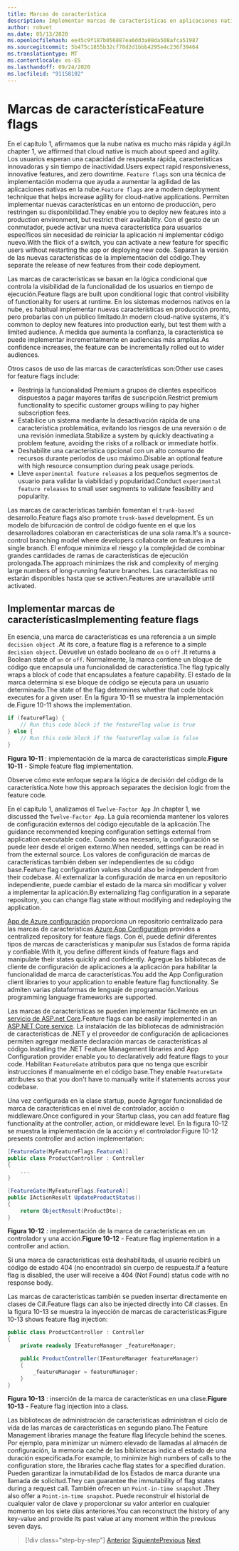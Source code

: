```yaml
---
title: Marcas de característica
description: Implementar marcas de características en aplicaciones nativas en la nube que aprovechan App de Azure configuración
author: robvet
ms.date: 05/13/2020
ms.openlocfilehash: ee45c9f187b056887ea6dd3a08da508afca51987
ms.sourcegitcommit: 5b475c1855b32cf78d2d1bbb4295e4c236f39464
ms.translationtype: MT
ms.contentlocale: es-ES
ms.lasthandoff: 09/24/2020
ms.locfileid: "91158102"
---
```

# <a name="feature-flags"></a><span data-ttu-id="4e7f9-103">Marcas de característica</span><span class="sxs-lookup"><span data-stu-id="4e7f9-103">Feature flags</span></span>

<span data-ttu-id="4e7f9-104">En el capítulo 1, afirmamos que la nube nativa es mucho más rápida y ágil.</span><span class="sxs-lookup"><span data-stu-id="4e7f9-104">In chapter 1, we affirmed that cloud native is much about speed and agility.</span></span> <span data-ttu-id="4e7f9-105">Los usuarios esperan una capacidad de respuesta rápida, características innovadoras y sin tiempo de inactividad.</span><span class="sxs-lookup"><span data-stu-id="4e7f9-105">Users expect rapid responsiveness, innovative features, and zero downtime.</span></span> <span data-ttu-id="4e7f9-106">`Feature flags` son una técnica de implementación moderna que ayuda a aumentar la agilidad de las aplicaciones nativas en la nube.</span><span class="sxs-lookup"><span data-stu-id="4e7f9-106">`Feature flags` are a modern deployment technique that helps increase agility for cloud-native applications.</span></span> <span data-ttu-id="4e7f9-107">Permiten implementar nuevas características en un entorno de producción, pero restringen su disponibilidad.</span><span class="sxs-lookup"><span data-stu-id="4e7f9-107">They enable you to deploy new features into a production environment, but restrict their availability.</span></span> <span data-ttu-id="4e7f9-108">Con el gesto de un conmutador, puede activar una nueva característica para usuarios específicos sin necesidad de reiniciar la aplicación ni implementar código nuevo.</span><span class="sxs-lookup"><span data-stu-id="4e7f9-108">With the flick of a switch, you can activate a new feature for specific users without restarting the app or deploying new code.</span></span> <span data-ttu-id="4e7f9-109">Separan la versión de las nuevas características de la implementación del código.</span><span class="sxs-lookup"><span data-stu-id="4e7f9-109">They separate the release of new features from their code deployment.</span></span>

<span data-ttu-id="4e7f9-110">Las marcas de características se basan en la lógica condicional que controla la visibilidad de la funcionalidad de los usuarios en tiempo de ejecución.</span><span class="sxs-lookup"><span data-stu-id="4e7f9-110">Feature flags are built upon conditional logic that control visibility of functionality for users at runtime.</span></span> <span data-ttu-id="4e7f9-111">En los sistemas modernos nativos en la nube, es habitual implementar nuevas características en producción pronto, pero probarlas con un público limitado.</span><span class="sxs-lookup"><span data-stu-id="4e7f9-111">In modern cloud-native systems, it's common to deploy new features into production early, but test them with a limited audience.</span></span> <span data-ttu-id="4e7f9-112">A medida que aumenta la confianza, la característica se puede implementar incrementalmente en audiencias más amplias.</span><span class="sxs-lookup"><span data-stu-id="4e7f9-112">As confidence increases, the feature can be incrementally rolled out to wider audiences.</span></span>

<span data-ttu-id="4e7f9-113">Otros casos de uso de las marcas de características son:</span><span class="sxs-lookup"><span data-stu-id="4e7f9-113">Other use cases for feature flags include:</span></span>

- <span data-ttu-id="4e7f9-114">Restrinja la funcionalidad Premium a grupos de clientes específicos dispuestos a pagar mayores tarifas de suscripción.</span><span class="sxs-lookup"><span data-stu-id="4e7f9-114">Restrict premium functionality to specific customer groups willing to pay higher subscription fees.</span></span>
- <span data-ttu-id="4e7f9-115">Estabilice un sistema mediante la desactivación rápida de una característica problemática, evitando los riesgos de una reversión o de una revisión inmediata.</span><span class="sxs-lookup"><span data-stu-id="4e7f9-115">Stabilize a system by quickly deactivating a problem feature, avoiding the risks of a rollback or immediate hotfix.</span></span>
- <span data-ttu-id="4e7f9-116">Deshabilite una característica opcional con un alto consumo de recursos durante períodos de uso máximo.</span><span class="sxs-lookup"><span data-stu-id="4e7f9-116">Disable an optional feature with high resource consumption during peak usage periods.</span></span>
- <span data-ttu-id="4e7f9-117">Lleve `experimental feature releases` a los pequeños segmentos de usuario para validar la viabilidad y popularidad.</span><span class="sxs-lookup"><span data-stu-id="4e7f9-117">Conduct `experimental feature releases` to small user segments to validate feasibility and popularity.</span></span>

<span data-ttu-id="4e7f9-118">Las marcas de características también fomentan el `trunk-based` desarrollo.</span><span class="sxs-lookup"><span data-stu-id="4e7f9-118">Feature flags also promote `trunk-based` development.</span></span> <span data-ttu-id="4e7f9-119">Es un modelo de bifurcación de control de código fuente en el que los desarrolladores colaboran en características de una sola rama.</span><span class="sxs-lookup"><span data-stu-id="4e7f9-119">It's a source-control branching model where developers collaborate on features in a single branch.</span></span> <span data-ttu-id="4e7f9-120">El enfoque minimiza el riesgo y la complejidad de combinar grandes cantidades de ramas de características de ejecución prolongada.</span><span class="sxs-lookup"><span data-stu-id="4e7f9-120">The approach minimizes the risk and complexity of merging large numbers of long-running feature branches.</span></span> <span data-ttu-id="4e7f9-121">Las características no estarán disponibles hasta que se activen.</span><span class="sxs-lookup"><span data-stu-id="4e7f9-121">Features are unavailable until activated.</span></span>

## <a name="implementing-feature-flags"></a><span data-ttu-id="4e7f9-122">Implementar marcas de características</span><span class="sxs-lookup"><span data-stu-id="4e7f9-122">Implementing feature flags</span></span>

<span data-ttu-id="4e7f9-123">En esencia, una marca de características es una referencia a un simple `decision object` .</span><span class="sxs-lookup"><span data-stu-id="4e7f9-123">At its core, a feature flag is a reference to a simple `decision object`.</span></span> <span data-ttu-id="4e7f9-124">Devuelve un estado booleano de `on` o `off` .</span><span class="sxs-lookup"><span data-stu-id="4e7f9-124">It returns a Boolean state of `on` or `off`.</span></span> <span data-ttu-id="4e7f9-125">Normalmente, la marca contiene un bloque de código que encapsula una funcionalidad de característica.</span><span class="sxs-lookup"><span data-stu-id="4e7f9-125">The flag typically wraps a block of code that encapsulates a feature capability.</span></span> <span data-ttu-id="4e7f9-126">El estado de la marca determina si ese bloque de código se ejecuta para un usuario determinado.</span><span class="sxs-lookup"><span data-stu-id="4e7f9-126">The state of the flag determines whether that code block executes for a given user.</span></span> <span data-ttu-id="4e7f9-127">En la figura 10-11 se muestra la implementación de.</span><span class="sxs-lookup"><span data-stu-id="4e7f9-127">Figure 10-11 shows the implementation.</span></span>

```csharp
if (featureFlag) {
    // Run this code block if the featureFlag value is true
} else {
    // Run this code block if the featureFlag value is false
}
```

<span data-ttu-id="4e7f9-128">**Figura 10-11** : implementación de la marca de características simple.</span><span class="sxs-lookup"><span data-stu-id="4e7f9-128">**Figure 10-11** - Simple feature flag implementation.</span></span>

<span data-ttu-id="4e7f9-129">Observe cómo este enfoque separa la lógica de decisión del código de la característica.</span><span class="sxs-lookup"><span data-stu-id="4e7f9-129">Note how this approach separates the decision logic from the feature code.</span></span>

<span data-ttu-id="4e7f9-130">En el capítulo 1, analizamos el `Twelve-Factor App` .</span><span class="sxs-lookup"><span data-stu-id="4e7f9-130">In chapter 1, we discussed the `Twelve-Factor App`.</span></span> <span data-ttu-id="4e7f9-131">La guía recomienda mantener los valores de configuración externos del código ejecutable de la aplicación.</span><span class="sxs-lookup"><span data-stu-id="4e7f9-131">The guidance recommended keeping configuration settings external from application executable code.</span></span> <span data-ttu-id="4e7f9-132">Cuando sea necesario, la configuración se puede leer desde el origen externo.</span><span class="sxs-lookup"><span data-stu-id="4e7f9-132">When needed, settings can be read in from the external source.</span></span> <span data-ttu-id="4e7f9-133">Los valores de configuración de marcas de características también deben ser independientes de su código base.</span><span class="sxs-lookup"><span data-stu-id="4e7f9-133">Feature flag configuration values should also be independent from their codebase.</span></span> <span data-ttu-id="4e7f9-134">Al externalizar la configuración de marca en un repositorio independiente, puede cambiar el estado de la marca sin modificar y volver a implementar la aplicación.</span><span class="sxs-lookup"><span data-stu-id="4e7f9-134">By externalizing flag configuration in a separate repository, you can change flag state without modifying and redeploying the application.</span></span>

<span data-ttu-id="4e7f9-135">[App de Azure configuración](/azure/azure-app-configuration/overview) proporciona un repositorio centralizado para las marcas de características.</span><span class="sxs-lookup"><span data-stu-id="4e7f9-135">[Azure App Configuration](/azure/azure-app-configuration/overview) provides a centralized repository for feature flags.</span></span> <span data-ttu-id="4e7f9-136">Con él, puede definir diferentes tipos de marcas de características y manipular sus Estados de forma rápida y confiable.</span><span class="sxs-lookup"><span data-stu-id="4e7f9-136">With it, you define different kinds of feature flags and manipulate their states quickly and confidently.</span></span> <span data-ttu-id="4e7f9-137">Agregue las bibliotecas de cliente de configuración de aplicaciones a la aplicación para habilitar la funcionalidad de marca de características.</span><span class="sxs-lookup"><span data-stu-id="4e7f9-137">You add the App Configuration client libraries to your application to enable feature flag functionality.</span></span> <span data-ttu-id="4e7f9-138">Se admiten varias plataformas de lenguaje de programación.</span><span class="sxs-lookup"><span data-stu-id="4e7f9-138">Various programming language frameworks are supported.</span></span>

<span data-ttu-id="4e7f9-139">Las marcas de características se pueden implementar fácilmente en un [servicio de ASP.net Core](/azure/azure-app-configuration/use-feature-flags-dotnet-core).</span><span class="sxs-lookup"><span data-stu-id="4e7f9-139">Feature flags can be easily implemented in an [ASP.NET Core service](/azure/azure-app-configuration/use-feature-flags-dotnet-core).</span></span> <span data-ttu-id="4e7f9-140">La instalación de las bibliotecas de administración de características de .NET y el proveedor de configuración de aplicaciones permiten agregar mediante declaración marcas de características al código.</span><span class="sxs-lookup"><span data-stu-id="4e7f9-140">Installing the .NET Feature Management libraries and App Configuration provider enable you to declaratively add feature flags to your code.</span></span> <span data-ttu-id="4e7f9-141">Habilitan `FeatureGate` atributos para que no tenga que escribir instrucciones if manualmente en el código base.</span><span class="sxs-lookup"><span data-stu-id="4e7f9-141">They enable `FeatureGate` attributes so that you don't have to manually write if statements across your codebase.</span></span>

<span data-ttu-id="4e7f9-142">Una vez configurada en la clase startup, puede Agregar funcionalidad de marca de características en el nivel de controlador, acción o middleware.</span><span class="sxs-lookup"><span data-stu-id="4e7f9-142">Once configured in your Startup class, you can add feature flag functionality at the controller, action, or middleware level.</span></span> <span data-ttu-id="4e7f9-143">En la figura 10-12 se muestra la implementación de la acción y el controlador:</span><span class="sxs-lookup"><span data-stu-id="4e7f9-143">Figure 10-12 presents controller and action implementation:</span></span>

```csharp
[FeatureGate(MyFeatureFlags.FeatureA)]
public class ProductController : Controller
{
    ...
}
```

```csharp
[FeatureGate(MyFeatureFlags.FeatureA)]
public IActionResult UpdateProductStatus()
{
    return ObjectResult(ProductDto);
}
```

<span data-ttu-id="4e7f9-144">**Figura 10-12** : implementación de la marca de características en un controlador y una acción.</span><span class="sxs-lookup"><span data-stu-id="4e7f9-144">**Figure 10-12** - Feature flag implementation in a controller and action.</span></span>

<span data-ttu-id="4e7f9-145">Si una marca de características está deshabilitada, el usuario recibirá un código de estado 404 (no encontrado) sin cuerpo de respuesta.</span><span class="sxs-lookup"><span data-stu-id="4e7f9-145">If a feature flag is disabled, the user will receive a 404 (Not Found) status code with no response body.</span></span>

<span data-ttu-id="4e7f9-146">Las marcas de características también se pueden insertar directamente en clases de C#.</span><span class="sxs-lookup"><span data-stu-id="4e7f9-146">Feature flags can also be injected directly into C# classes.</span></span> <span data-ttu-id="4e7f9-147">En la figura 10-13 se muestra la inyección de marcas de características:</span><span class="sxs-lookup"><span data-stu-id="4e7f9-147">Figure 10-13 shows feature flag injection:</span></span>

```csharp
public class ProductController : Controller
{
    private readonly IFeatureManager _featureManager;

    public ProductController(IFeatureManager featureManager)
    {
        _featureManager = featureManager;
    }
}
```

<span data-ttu-id="4e7f9-148">**Figura 10-13** : inserción de la marca de características en una clase.</span><span class="sxs-lookup"><span data-stu-id="4e7f9-148">**Figure 10-13** - Feature flag injection into a class.</span></span>

<span data-ttu-id="4e7f9-149">Las bibliotecas de administración de características administran el ciclo de vida de las marcas de características en segundo plano.</span><span class="sxs-lookup"><span data-stu-id="4e7f9-149">The Feature Management libraries manage the feature flag lifecycle behind the scenes.</span></span> <span data-ttu-id="4e7f9-150">Por ejemplo, para minimizar un número elevado de llamadas al almacén de configuración, la memoria caché de las bibliotecas indica el estado de una duración especificada.</span><span class="sxs-lookup"><span data-stu-id="4e7f9-150">For example, to minimize high numbers of calls to the configuration store, the libraries cache flag states for a specified duration.</span></span> <span data-ttu-id="4e7f9-151">Pueden garantizar la inmutabilidad de los Estados de marca durante una llamada de solicitud.</span><span class="sxs-lookup"><span data-stu-id="4e7f9-151">They can guarantee the immutability of flag states during a request call.</span></span> <span data-ttu-id="4e7f9-152">También ofrecen un `Point-in-time snapshot` .</span><span class="sxs-lookup"><span data-stu-id="4e7f9-152">They also offer a `Point-in-time snapshot`.</span></span> <span data-ttu-id="4e7f9-153">Puede reconstruir el historial de cualquier valor de clave y proporcionar su valor anterior en cualquier momento en los siete días anteriores.</span><span class="sxs-lookup"><span data-stu-id="4e7f9-153">You can reconstruct the history of any key-value and provide its past value at any moment within the previous seven days.</span></span>

>[!div class="step-by-step"]
><span data-ttu-id="4e7f9-154">[Anterior](devops.md)
>[Siguiente](infrastructure-as-code.md)</span><span class="sxs-lookup"><span data-stu-id="4e7f9-154">[Previous](devops.md)
[Next](infrastructure-as-code.md)</span></span>

